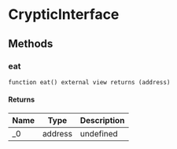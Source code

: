 # CrypticInterface









## Methods

### eat

```solidity
function eat() external view returns (address)
```






#### Returns

| Name | Type | Description |
|---|---|---|
| _0 | address | undefined |




